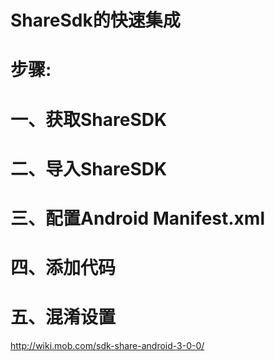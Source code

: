 # ShareSdk的快速集成
# 步骤:
# 一、获取ShareSDK
# 二、导入ShareSDK
# 三、配置Android Manifest.xml
# 四、添加代码
# 五、混淆设置
http://wiki.mob.com/sdk-share-android-3-0-0/
